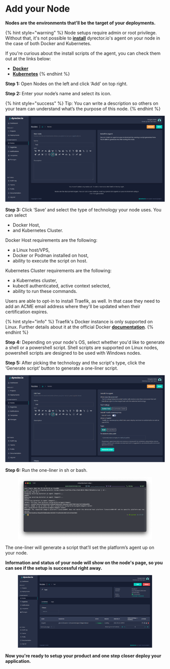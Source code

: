 # Add your Node

**Nodes are the environments that'll be the target of your deployments.**

{% hint style="warning" %}
Node setups require admin or root privilege. Without that, it's not possible to [**install**](register-your-node.md) dyrector.io's agent on your node in the case of both Docker and Kubernetes.

If you're curious about the install scripts of the agent, you can check them out at the links below:

* [**Docker**](https://github.com/dyrector-io/dyrectorio/blob/develop/web/crux/assets/install-script/install-docker.sh.hbr)
* [**Kubernetes**](https://github.com/dyrector-io/dyrectorio/blob/develop/web/crux/assets/install-script/install-k8s.sh.hbr)
{% endhint %}

**Step 1:** Open Nodes on the left and click ‘Add’ on top right.

**Step 2:** Enter your node’s name and select its icon.

{% hint style="success" %}
Tip: You can write a description so others on your team can understand what’s the purpose of this node.
{% endhint %}

![](../../.gitbook/assets/dyrectorio-node-setup-01.png)

**Step 3:** Click ‘Save’ and select the type of technology your node uses. You can select

* Docker Host,
* and Kubernetes Cluster.

Docker Host requirements are the following:

* a Linux host/VPS,
* Docker or Podman installed on host,
* ability to execute the script on host.

Kubernetes Cluster requirements are the following:

* a Kubernetes cluster,
* kubectl authenticated, active context selected,
* ability to run these commands.

Users are able to opt-in to install Traefik, as well. In that case they need to add an ACME email address where they'll be updated when their certification expires.

{% hint style="info" %}
Traefik's Docker instance is only supported on Linux. Further details about it at the official Docker [**documentation**](https://docs.docker.com/network/host/).
{% endhint %}

**Step 4:** Depending on your node's OS, select whether you'd like to generate a shell or a powershell script. Shell scripts are supported on Linux nodes, powershell scripts are designed to be used with Windows nodes.

**Step 5:** After picking the technology and the script's type, click the ‘Generate script’ button to generate a one-liner script.

![](<../../.gitbook/assets/dyrectorio-node-setup-02 (1).png>)

**Step 6:** Run the one-liner in sh or bash.

<figure><img src="../../.gitbook/assets/dyrectorio-node-setup-bash.png" alt=""><figcaption></figcaption></figure>

The one-liner will generate a script that’ll set the platform’s agent up on your node.

**Information and status of your node will show on the node's page, so you can see if the setup is successful right away.**

<figure><img src="../../.gitbook/assets/dyrectorio-node-setup-03.png" alt=""><figcaption></figcaption></figure>

**Now you're ready to setup your product and one step closer deploy your application.**
